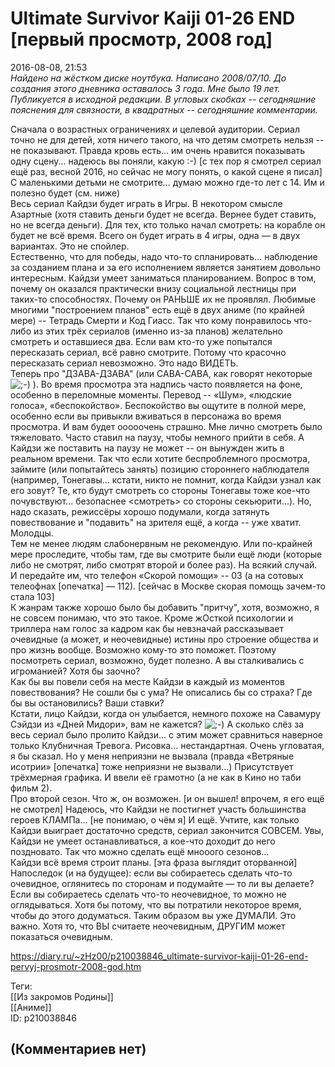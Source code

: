 Ultimate Survivor Kaiji 01-26 END [первый просмотр, 2008 год]
=============================================================

  
2016-08-08, 21:53  
  *Найдено на жёстком диске ноутбука. Написано 2008/07/10. До создания этого дневника оставалось 3 года. Мне было 19 лет. Публикуется в исходной редакции. В угловых скобках -- сегодняшние пояснения для связности, в квадратных -- сегодняшние комментарии.*    
   
 Сначала о возрастных ограничениях и целевой аудитории. Сериал точно не для детей, хотя ничего такого, на что детям смотреть нельзя -- не показывают. Правда кровь есть... им очень нравится показывать одну сцену... надеюсь вы поняли, какую :-) [с тех пор я смотрел сериал ещё раз, весной 2016, но сейчас не могу понять, о какой сцене я писал] С маленькими детьми не смотрите... думаю можно где-то лет с 14. Им и полезно будет (см. ниже)   
 Весь сериал Кайдзи будет играть в Игры. В некотором смысле Азартные (хотя ставить деньги будет не всегда. Вернее будет ставить, но не всегда деньги). Для тех, кто только начал смотреть: на корабле он будет не всё время. Всего он будет играть в 4 игры, одна — в двух вариантах. Это не спойлер.   
 Естественно, что для победы, надо что-то спланировать... наблюдение за созданием плана и за его исполнением является занятием довольно интересным. Кайдзи умеет заниматься планированием. Вопрос в том, почему он оказался практически внизу социальной лестницы при таких-то способностях. Почему он РАНЬШЕ их не проявлял. Любимые многими "построением планов" есть ещё в двух аниме (по крайней мере) -- Тетрадь Смерти и Код Гиасс. Так что кому понравилось что-либо из этих трёх сериалов (именно из-за планов) желательно смотреть и оставшиеся два. Если вам кто-то уже попытался пересказать сериал, всё равно смотрите. Потому что красочно пересказать сериал невозможно. Это надо ВИДЕТЬ.   
 Теперь про "ДЗАВА-ДЗАВА" (или САВА-САВА, как говорят некоторые ![;-)](http://static.diary.ru/picture/1137.gif) ). Во время просмотра эта надпись часто появляется на фоне, особенно в переломные моменты. Перевод -- «Шум», «людские голоса», «беспокойство». Беспокойство вы ощутите в полной мере, особенно если вы привыкли вживаться в персонажа во время просмотра. И вам будет ооооочень страшно. Мне лично смотреть было тяжеловато. Часто ставил на паузу, чтобы немного прийти в себя. А Кайдзи же поставить на паузу не может -- он вынужден жить в реальном времени. Так что если хотите беспроблемного просмотра, займите (или попытайтесь занять) позицию стороннего наблюдателя (например, Тонегавы... кстати, никто не помнит, когда Кайдзи узнал как его зовут? Те, кто будут смотреть со стороны Тонегавы тоже кое-что почувствуют... безопаснее <смотреть> со стороны секьюрити...). Но, надо сказать, режиссёры хорошо подумали, когда затянуть повествование и "подавить" на зрителя ещё, а когда -- уже хватит. Молодцы.   
 Тем не менее людям слабонервным не рекомендую. Или по-крайней мере проследите, чтобы там, где вы смотрите были ещё люди (которые либо не смотрят, либо смотрят второй и более раз). На всякий случай. И передайте им, что телефон «Скорой помощи» -- 03 (а на сотовых телеофнах [опечатка] — 112). [сейчас в Москве скорая помощь зачем-то стала 103]   
 К жанрам также хорошо было бы добавить "притчу", хотя, возможно, я не совсем понимаю, что это такое. Кроме жОсткой психологии и триллера нам голос за кадром как бы невзначай рассказывает очевидные (а может, и неочевидные) истины про строение общества и про жизнь вообще. Возможно кому-то это поможет. Поэтому посмотреть сериал, возможно, будет полезно. А вы сталкивались с игроманией? Хотя бы заочно?   
 Как бы вы повели себя на месте Кайдзи в каждый из моментов повествования? Не сошли бы с ума? Не описались бы со страха? Где бы вы остановились? Ваши ставки?   
 Кстати, лицо Кайдзи, когда он улыбается, немного похоже на Савамуру Сэйдзи из «Дней Мидори», вам не кажется? ![;-)](http://static.diary.ru/picture/1137.gif) А сколько слёз за весь сериал было пролито Кайдзи... с этим может сравниться наверное только Клубничная Тревога. Рисовка... нестандартная. Очень угловатая, я бы сказал. Но у меня неприязни не вызвала (правда «Ветряные исотрии» [опечатка] тоже неприязни не вызвали...) Присутствует трёхмерная графика. И ввели её грамотно (а не как в Кино но таби фильм 2).   
 Про второй сезон. Что ж, он возможен. [и он вышел! впрочем, я его ещё не смотрел] Надеюсь, что Кайдзи не постигнет участь большинства героев КЛАМПа... [не понимаю, о чём я] И ещё. Учтите, как только Кайдзи выиграет достаточно средств, сериал закончится СОВСЕМ. Увы, Кайдзи не умеет останавливаться, а кое-что доходит до него поздновато. Так что можно сделать ещё мнооого сезонов...   
 Кайдзи всё время строит планы. [эта фраза выглядит оторванной]   
 Напоследок (и на будущее): если вы собираетесь сделать что-то очевидное, оглянитесь по сторонам и подумайте — то ли вы делаете? Если вы собираетесь сделать что-то неочевидное, то можно не оглядываться. Хотя бы потому, что вы потратили некоторое время, чтобы до этого додуматься. Таким образом вы уже ДУМАЛИ. Это важно. Хотя то, что ВЫ считаете неочевидным, ДРУГИМ может показаться очевидным.   
  
<https://diary.ru/~zHz00/p210038846_ultimate-survivor-kaiji-01-26-end-pervyj-prosmotr-2008-god.htm>  
  
Теги:  
[[Из закромов Родины]]  
[[Аниме]]  
ID: p210038846  


(Комментариев нет)
------------------